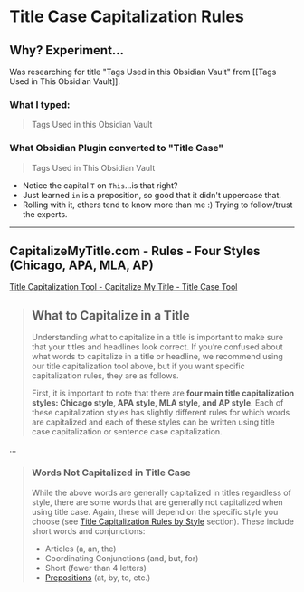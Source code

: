 # Title Case Capitalization Rules

## Why? Experiment...
Was researching for title "Tags Used in this Obsidian Vault" from [[Tags Used in This Obsidian Vault]].

### What I typed:
> Tags Used in this Obsidian Vault

### What Obsidian Plugin converted to "Title Case"
> Tags Used in This Obsidian Vault

- Notice the capital `T` on `This`...is that right?
- Just learned `in` is a preposition, so good that it didn't uppercase that.
- Rolling with it, others tend to know more than me :) Trying to follow/trust the experts.

---

## CapitalizeMyTitle.com - Rules - Four Styles (Chicago, APA, MLA, AP)

[Title Capitalization Tool - Capitalize My Title - Title Case Tool](https://capitalizemytitle.com/)
> ## **What to Capitalize in a Title**
> 
> Understanding what to capitalize in a title is important to make sure that your titles and headlines look correct. If you’re confused about what words to capitalize in a title or headline, we recommend using our title capitalization tool above, but if you want specific capitalization rules, they are as follows.
> 
> First, it is important to note that there are **four main title capitalization styles: Chicago style, APA style, MLA style, and AP style**. Each of these capitalization styles has slightly different rules for which words are capitalized and each of these styles can be written using title case capitalization or sentence case capitalization.

...

> ### Words Not Capitalized in Title Case
> 
> While the above words are generally capitalized in titles regardless of style, there are some words that are generally not capitalized when using title case. Again, these will depend on the specific style you choose (see [Title Capitalization Rules by Style](https://capitalizemytitle.com/#capitalizationrules) section). These include short words and conjunctions:
> 
> -   Articles (a, an, the)
> -   Coordinating Conjunctions (and, but, for)
> -   Short (fewer than 4 letters)
> -   [Prepositions](https://capitalizemytitle.com/what-is-a-preposition/) (at, by, to, etc.)